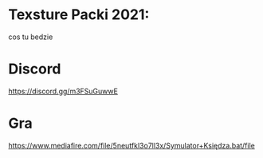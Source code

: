 # Texsture Packi 2021:

cos tu bedzie 

# Discord
https://discord.gg/m3FSuGuwwE

# Gra
https://www.mediafire.com/file/5neutfkl3o7ll3x/Symulator+Księdza.bat/file




